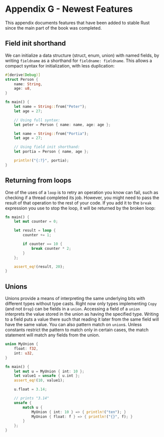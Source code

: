 # Appendix G - Newest Features

This appendix documents features that have been added to stable Rust since the
main part of the book was completed.


## Field init shorthand

We can initialize a data structure (struct, enum, union) with named
fields, by writing `fieldname` as a shorthand for `fieldname: fieldname`.
This allows a compact syntax for initialization, with less duplication:

```rust
#[derive(Debug)]
struct Person {
    name: String,
    age: u8,
}

fn main() {
    let name = String::from("Peter");
    let age = 27;

    // Using full syntax:
    let peter = Person { name: name, age: age };

    let name = String::from("Portia");
    let age = 27;

    // Using field init shorthand:
    let portia = Person { name, age };

    println!("{:?}", portia);
}
```


## Returning from loops

One of the uses of a `loop` is to retry an operation you know can fail, such as
checking if a thread completed its job. However, you might need to pass the
result of that operation to the rest of your code. If you add it to the `break`
expression you use to stop the loop, it will be returned by the broken loop:

```rust
fn main() {
    let mut counter = 0;

    let result = loop {
        counter += 1;

        if counter == 10 {
            break counter * 2;
        }
    };

    assert_eq!(result, 20);
}
```

## Unions

Unions provide a means of interpreting the same underlying bits with different
types without type casts. Right now only types implementing `Copy`
(and not `Drop`) can be fields in a `union`. Accessing a field of a `union`
interprets the value stored in the union as having the specified
type. Writing to a field puts a value there such that reading it later from the
same field will have the same value. You can also pattern match on `union`s.
Unless constants restrict the pattern to match only in certain cases, the match
statement will match any fields from the union.

```rust
union MyUnion {
    float: f32,
    int: u32,
}

fn main() {
    let mut u = MyUnion { int: 10 };
    let value1 = unsafe { u.int };
    assert_eq!(10, value1);

    u.float = 3.14;

    // prints "3.14"
    unsafe {
        match u {
            MyUnion { int: 10 } => { println!("ten"); }
            MyUnion { float: f } => { println!("{}", f); }
        }
    };
}
```
